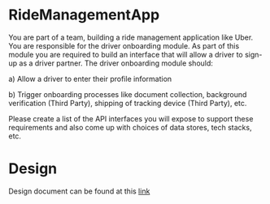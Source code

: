 # RideManagementApp

You are part of a team, building a ride management application like Uber. You are responsible
for the driver onboarding module. As part of this module you are required to build an
interface that will allow a driver to sign-up as a driver partner. The driver onboarding module
should:

a) Allow a driver to enter their profile information

b) Trigger onboarding processes like document collection, background verification
(Third Party), shipping of tracking device (Third Party), etc.

Please create a list of the API interfaces you will expose to support these requirements and
also come up with choices of data stores, tech stacks, etc.

# Design
Design document can be found at this [link](https://docs.google.com/document/d/1sIzGI2YTfZnopeMYkrILuUfFYvmMOVZ5a8zlm5SN5XI/edit?usp=sharing)

